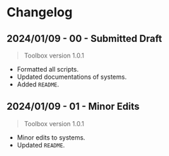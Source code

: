 # Changelog

## 2024/01/09 - 00 - Submitted Draft
> Toolbox version 1.0.1
* Formatted all scripts.
* Updated documentations of systems.
* Added `README`.

## 2024/01/09 - 01 - Minor Edits
> Toolbox version 1.0.1
* Minor edits to systems.
* Updated `README`.